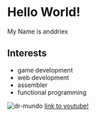 # Hello World!
My Name is anddriex

## Interests
- game development
- web development
- assembler
- functional programming


![dr-mundo](https://orig00.deviantart.net/8e2f/f/2015/239/9/2/olaf__lol__by_sirjochen-d97cxpo.png)
[link to youtube!](https://www.youtube.com/watch?v=qJ_PMvjmC6M)
